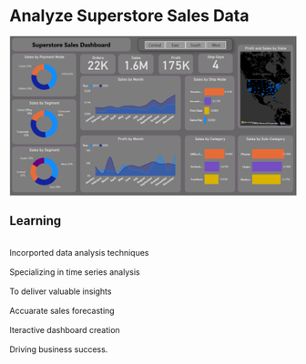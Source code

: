 # Analyze Superstore Sales Data

![Screenshot](Screenshot.png)

## Learning
<br>Incorported data analysis techniques</br>
<br>Specializing in time series analysis</br>
<br>To deliver valuable insights</br>
<br>Accuarate sales forecasting</br>
<br>Iteractive dashboard creation</br> 
<br>Driving business success.</br>